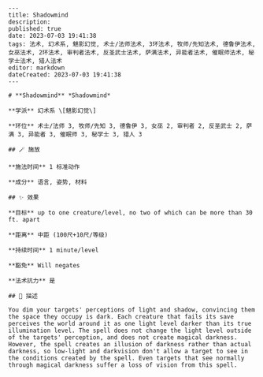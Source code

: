 
    ---
    title: Shadowmind
    description: 
    published: true
    date: 2023-07-03 19:41:38
    tags: 法术, 幻术系, 魅影幻觉, 术士/法师法术, 3环法术, 牧师/先知法术, 德鲁伊法术, 女巫法术, 2环法术, 审判者法术, 反圣武士法术, 萨满法术, 异能者法术, 催眠师法术, 秘学士法术, 猎人法术
    editor: markdown
    dateCreated: 2023-07-03 19:41:38
    ---

    # **Shadowmind** *Shadowmind*

    **学派** 幻术系 \[魅影幻觉\] 

    **环位** 术士/法师 3, 牧师/先知 3, 德鲁伊 3, 女巫 2, 审判者 2, 反圣武士 2, 萨满 3, 异能者 3, 催眠师 3, 秘学士 3, 猎人 3

    ## 🪄 施放

    **施法时间** 1 标准动作

    **成分** 语言, 姿势, 材料

    ## ✨ 效果 

    **目标** up to one creature/level, no two of which can be more than 30 ft. apart 

    **距离** 中距 (100尺+10尺/等级)  

    **持续时间** 1 minute/level 

    **豁免** Will negates

    **法术抗力** 是

    ## 📖 描述

    You dim your targets' perceptions of light and shadow, convincing them the space they occupy is dark. Each creature that fails its save perceives the world around it as one light level darker than its true illumination level. The spell does not change the light level outside of the targets' perception, and does not create magical darkness. However, the spell creates an illusion of darkness rather than actual darkness, so low-light and darkvision don't allow a target to see in the conditions created by the spell. Even targets that see normally through magical darkness suffer a loss of vision from this spell.
    